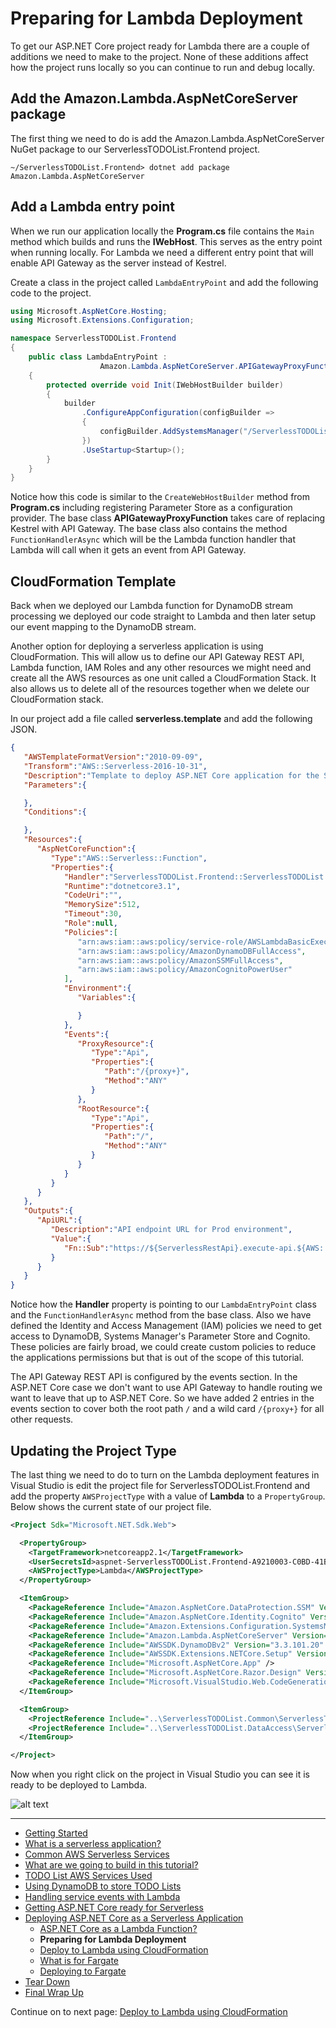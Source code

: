 # Preparing for Lambda Deployment

To get our ASP.NET Core project ready for Lambda there are a couple of additions we need to make to the project. None of these additions affect
how the project runs locally so you can continue to run and debug locally.

## Add the Amazon.Lambda.AspNetCoreServer package

The first thing we need to do is add the Amazon.Lambda.AspNetCoreServer NuGet package to our ServerlessTODOList.Frontend project.

```
~/ServerlessTODOList.Frontend> dotnet add package Amazon.Lambda.AspNetCoreServer
```

## Add a Lambda entry point

When we run our application locally the **Program.cs** file contains the `Main` method which builds and runs the **IWebHost**. This serves as the
entry point when running locally. For Lambda we need a different entry point that will enable API Gateway as the server instead of Kestrel.

Create a class in the project called `LambdaEntryPoint` and add the following code to the project.
```csharp
using Microsoft.AspNetCore.Hosting;
using Microsoft.Extensions.Configuration;

namespace ServerlessTODOList.Frontend
{
    public class LambdaEntryPoint : 
                    Amazon.Lambda.AspNetCoreServer.APIGatewayProxyFunction
    {
        protected override void Init(IWebHostBuilder builder)
        {
            builder
                .ConfigureAppConfiguration(configBuilder =>
                {
                    configBuilder.AddSystemsManager("/ServerlessTODOList/");
                })
                .UseStartup<Startup>();
        }
    }
}
```

Notice how this code is similar to the `CreateWebHostBuilder` method from **Program.cs** including registering Parameter Store
as a configuration provider. The base class **APIGatewayProxyFunction** takes care of replacing Kestrel with API Gateway. The base class
also contains the method `FunctionHandlerAsync` which will be the Lambda function handler that Lambda will call
when it gets an event from API Gateway.

## CloudFormation Template

Back when we deployed our Lambda function for DynamoDB stream processing we deployed our code straight to Lambda and then later setup
our event mapping to the DynamoDB stream.

Another option for deploying a serverless application is using CloudFormation. This will allow us to define our API Gateway REST API, Lambda function,
IAM Roles and any other resources we might need and create all the AWS resources as one unit called a CloudFormation Stack. It also allows us to
delete all of the resources together when we delete our CloudFormation stack.

In our project add a file called **serverless.template** and add the following JSON.
```json
{
   "AWSTemplateFormatVersion":"2010-09-09",
   "Transform":"AWS::Serverless-2016-10-31",
   "Description":"Template to deploy ASP.NET Core application for the Serverless TODO List application",
   "Parameters":{

   },
   "Conditions":{

   },
   "Resources":{
      "AspNetCoreFunction":{
         "Type":"AWS::Serverless::Function",
         "Properties":{
            "Handler":"ServerlessTODOList.Frontend::ServerlessTODOList.Frontend.LambdaEntryPoint::FunctionHandlerAsync",
            "Runtime":"dotnetcore3.1",
            "CodeUri":"",
            "MemorySize":512,
            "Timeout":30,
            "Role":null,
            "Policies":[
               "arn:aws:iam::aws:policy/service-role/AWSLambdaBasicExecutionRole",
               "arn:aws:iam::aws:policy/AmazonDynamoDBFullAccess",
               "arn:aws:iam::aws:policy/AmazonSSMFullAccess",
               "arn:aws:iam::aws:policy/AmazonCognitoPowerUser"
            ],
            "Environment":{
               "Variables":{

               }
            },
            "Events":{
               "ProxyResource":{
                  "Type":"Api",
                  "Properties":{
                     "Path":"/{proxy+}",
                     "Method":"ANY"
                  }
               },
               "RootResource":{
                  "Type":"Api",
                  "Properties":{
                     "Path":"/",
                     "Method":"ANY"
                  }
               }
            }
         }
      }
   },
   "Outputs":{
      "ApiURL":{
         "Description":"API endpoint URL for Prod environment",
         "Value":{
            "Fn::Sub":"https://${ServerlessRestApi}.execute-api.${AWS::Region}.amazonaws.com/Prod/"
         }
      }
   }
}
```

Notice how the **Handler** property is pointing to our `LambdaEntryPoint` class and the `FunctionHandlerAsync` method from the base class. 
Also we have defined the Identity and Access Management (IAM) policies we need to get access to DynamoDB, Systems Manager's Parameter Store and Cognito.
These policies are fairly broad, we could create custom policies to reduce the applications permissions but that is out of the scope of this tutorial.

The API Gateway REST API is configured by the events section. In the ASP.NET Core case we don't want to use API Gateway to handle routing we
want to leave that up to ASP.NET Core. So we have added 2 entries in the events section to cover both the root path `/` and a wild card `/{proxy+}`
for all other requests.

## Updating the Project Type

The last thing we need to do to turn on the Lambda deployment features in Visual Studio is edit the project file for ServerlessTODOList.Frontend and
add the property `AWSProjectType` with a value of **Lambda** to a `PropertyGroup`. Below shows the current state of our project file.

```xml
<Project Sdk="Microsoft.NET.Sdk.Web">

  <PropertyGroup>
    <TargetFramework>netcoreapp2.1</TargetFramework>
    <UserSecretsId>aspnet-ServerlessTODOList.Frontend-A9210003-C0BD-41B7-BE19-A4F5B45C1A97</UserSecretsId>
    <AWSProjectType>Lambda</AWSProjectType>
  </PropertyGroup>

  <ItemGroup>
    <PackageReference Include="Amazon.AspNetCore.DataProtection.SSM" Version="1.1.0" />
    <PackageReference Include="Amazon.AspNetCore.Identity.Cognito" Version="1.0.2" />
    <PackageReference Include="Amazon.Extensions.Configuration.SystemsManager" Version="1.2.0" />
    <PackageReference Include="Amazon.Lambda.AspNetCoreServer" Version="3.1.0" />
    <PackageReference Include="AWSSDK.DynamoDBv2" Version="3.3.101.20" />
    <PackageReference Include="AWSSDK.Extensions.NETCore.Setup" Version="3.3.100.1" />
    <PackageReference Include="Microsoft.AspNetCore.App" />
    <PackageReference Include="Microsoft.AspNetCore.Razor.Design" Version="2.1.2" PrivateAssets="All" />
    <PackageReference Include="Microsoft.VisualStudio.Web.CodeGeneration.Design" Version="2.1.9" />
  </ItemGroup>

  <ItemGroup>
    <ProjectReference Include="..\ServerlessTODOList.Common\ServerlessTODOList.Common.csproj" />
    <ProjectReference Include="..\ServerlessTODOList.DataAccess\ServerlessTODOList.DataAccess.csproj" />
  </ItemGroup>

</Project>
```

Now when you right click on the project in Visual Studio you can see it is ready to be deployed to Lambda.

![alt text](./images/solution-explorer.png "Solution Explorer")

<!-- Generated Navigation -->
---

* [Getting Started](../GettingStarted.md)
* [What is a serverless application?](../WhatIsServerless.md)
* [Common AWS Serverless Services](../CommonServerlessServices.md)
* [What are we going to build in this tutorial?](../WhatAreWeBuilding.md)
* [TODO List AWS Services Used](../TODOListServices.md)
* [Using DynamoDB to store TODO Lists](../DynamoDBModule/WhatIsDynamoDB.md)
* [Handling service events with Lambda](../StreamProcessing/ServiceEvents.md)
* [Getting ASP.NET Core ready for Serverless](../ASP.NETCoreFrontend/TheFrontend.md)
* [Deploying ASP.NET Core as a Serverless Application](../DeployingFrontend/DeployingFrontend.md)
  * [ASP.NET Core as a Lambda Function?](../DeployingFrontend/AspNetCoreAsLambda.md)
  * **Preparing for Lambda Deployment**
  * [Deploy to Lambda using CloudFormation](../DeployingFrontend/LambdaDeploy.md)
  * [What is for Fargate](../DeployingFrontend/WhatIsFargate.md)
  * [Deploying to Fargate](../DeployingFrontend/FargateDeploy.md)
* [Tear Down](../TearDown.md)
* [Final Wrap Up](../FinalWrapup.md)

Continue on to next page: [Deploy to Lambda using CloudFormation](../DeployingFrontend/LambdaDeploy.md)


